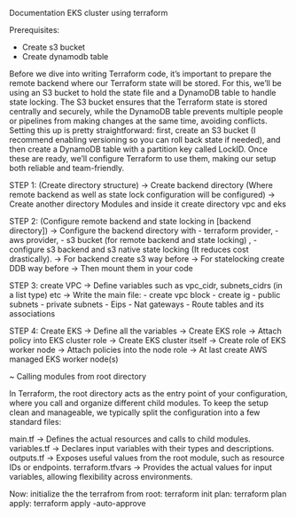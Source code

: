 Documentation EKS cluster using terraform 

Prerequisites:
- Create s3 bucket
- Create dynamodb table

Before we dive into writing Terraform code, it’s important to prepare the remote backend where our Terraform state will be stored. For this, we’ll be using an S3 bucket to hold the state file and a DynamoDB table to handle state locking. The S3 bucket ensures that the Terraform state is stored centrally and securely, while the DynamoDB table prevents multiple people or pipelines from making changes at the same time, avoiding conflicts. Setting this up is pretty straightforward: first, create an S3 bucket (I recommend enabling versioning so you can roll back state if needed), and then create a DynamoDB table with a partition key called LockID. Once these are ready, we’ll configure Terraform to use them, making our setup both reliable and team-friendly.


STEP 1: (Create directory structure)
-> Create backend directory (Where remote backend as well as state lock configuration will be configured)
-> Create another directory Modules and inside it create directory vpc and eks

STEP 2: (Configure remote backend and state locking in [backend directory])
-> Configure the backend directory with
	- terraform provider, 
	- aws provider, 
	- s3 bucket (for remote backend and state locking) , 
	- configure s3 backend and s3 native state locking (It reduces cost drastically).
-> For backend create s3 way before
-> For statelocking create DDB way before
-> Then mount them in your code
	
STEP 3: create VPC
-> Define variables such as vpc_cidr, subnets_cidrs (in a list type) etc
-> Write the main file:
	- create vpc block
	- create ig
	- public subnets
	- private subnets
	- Eips
	- Nat gateways
	- Route tables and its associations
	
	
STEP 4: Create EKS
-> Define all the variables
-> Create EKS role
-> Attach policy into EKS cluster role
-> Create EKS cluster itself
-> Create role of EKS worker node
-> Attach policies into the node role
-> At last create AWS managed EKS worker node(s)


~ Calling modules from root directory

In Terraform, the root directory acts as the entry point of your configuration, where you call and organize different child modules. To keep the setup clean and manageable, we typically split the configuration into a few standard files:

main.tf → Defines the actual resources and calls to child modules.
variables.tf → Declares input variables with their types and descriptions.
outputs.tf → Exposes useful values from the root module, such as resource IDs or endpoints.
terraform.tfvars → Provides the actual values for input variables, allowing flexibility across environments.

Now:
initialize the the terrafrom from root: terraform init
plan: terraform plan
apply: terraform apply -auto-approve
